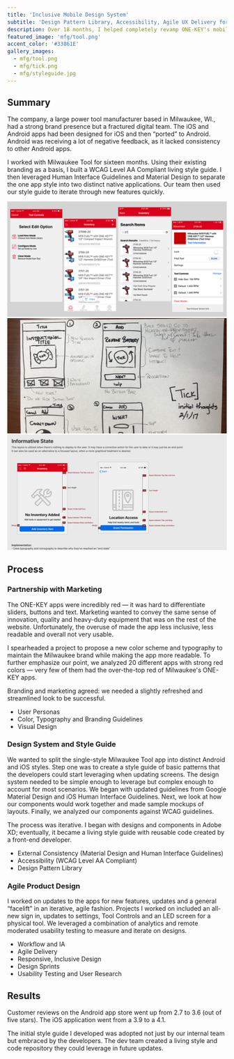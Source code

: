 ```yaml
---
title: 'Inclusive Mobile Design System'
subtitle: 'Design Pattern Library, Accessibility, Agile UX Delivery for Milwaukee Tool'
description: Over 18 months, I helped completely revamp ONE-KEY's mobile platform, including creating a design pattern system, designing mockups, and conducting usability testing.
featured_image: 'mfg/tool.png'
accent_color: '#33861E'
gallery_images:
  - mfg/tool.png
  - mfg/tick.png
  - mfg/styleguide.jpg
---
```



## Summary

The company, a large power tool manufacturer based in Milwaukee, WI., had a strong brand presence but a fractured digital team. The iOS and Android apps had been designed for iOS and then “ported” to Android. Android was receiving a lot of negative feedback, as it lacked consistency to other Android apps. 

I worked with Milwaukee Tool for sixteen months. Using their existing branding as a basis, I built a WCAG Level AA Compliant living style guide. I then leveraged Human Interface Guidelines and Material Design to separate the one app style into two distinct native applications. Our team then used our style guide to iterate through new features quickly.

<div class="gallery" data-columns="1">
	<img src="/images/projects/mfg/tool.png">
	<img src="/images/projects/mfg/tick.png">
	<img src="/images/projects/mfg/styleguide.jpg">
</div>

## Process

### Partnership with Marketing
The ONE-KEY apps were incredibly red — it was hard to differentiate sliders, buttons and text. Marketing wanted to convey the same sense of innovation, quality and heavy-duty equipment that was on the rest of the website. Unfortunately, the overuse of made the app less inclusive, less readable and overall not very usable. 

I spearheaded a project to propose a new color scheme and typography to maintain the Milwaukee brand while making the app more readable. To further emphasize our point, we analyzed 20 different apps with strong red colors — very few of them had the over-the-top red of Milwaukee's ONE-KEY apps.

Branding and marketing agreed: we needed a slightly refreshed and streamlined look to be successful.

* User Personas 
* Color, Typography and Branding Guidelines
* Visual Design


### Design System and Style Guide
We wanted to split the single-style Milwaukee Tool app into distinct Android and iOS styles. Step one was to create a style guide of basic patterns that the developers could start leveraging when updating screens. The design system needed to be simple enough to leverage but complex enough to account for most scenarios. We began with updated guidelines from Google Material Design and iOS Human Interface Guidelines. Next, we look at how our components would work together and made sample mockups of layouts. Finally, we analyzed our components against WCAG guidelines.

The process was iterative. I began with designs and components in Adobe XD; eventually, it became a living style guide with reusable code created by a front-end developer. 

* External Consistency (Material Design and Human Interface Guidelines)
* Accessibility (WCAG Level AA Compliant)
* Design Pattern Library


### Agile Product Design
I worked on updates to the apps for new features, updates and a general “facelift” in an iterative, agile fashion. Projects I worked on included an all-new sign in, updates to settings, Tool Controls and an LED screen for a physical tool. We leveraged a combination of analytics and remote moderated usability testing to measure and iterate on designs.

* Workflow and IA
* Agile Delivery
* Responsive, Inclusive Design
* Design Sprints
* Usability Testing and User Research


## Results
Customer reviews on the Android app store went up from 2.7 to 3.6 (out of five stars). The iOS application went from a 3.9 to a 4.1.

The initial style guide I developed was adopted not just by our internal team but embraced by the developers. The dev team created a living style and code repository they could leverage in future updates.

